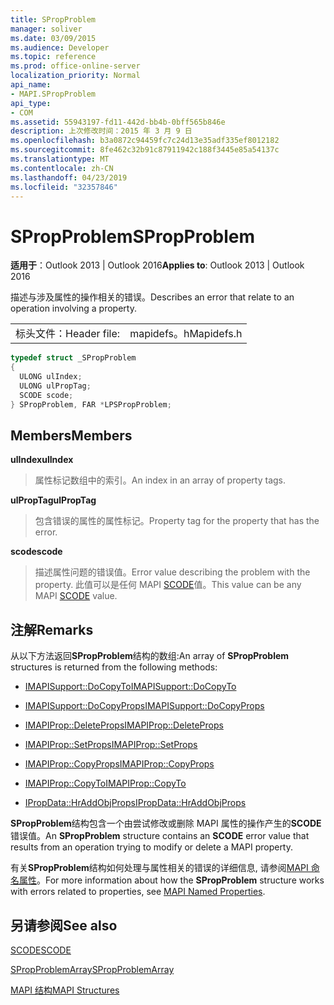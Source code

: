 ```yaml
---
title: SPropProblem
manager: soliver
ms.date: 03/09/2015
ms.audience: Developer
ms.topic: reference
ms.prod: office-online-server
localization_priority: Normal
api_name:
- MAPI.SPropProblem
api_type:
- COM
ms.assetid: 55943197-fd11-442d-bb4b-0bff565b846e
description: 上次修改时间：2015 年 3 月 9 日
ms.openlocfilehash: b3a0872c94459fc7c24d13e35adf335ef8012182
ms.sourcegitcommit: 8fe462c32b91c87911942c188f3445e85a54137c
ms.translationtype: MT
ms.contentlocale: zh-CN
ms.lasthandoff: 04/23/2019
ms.locfileid: "32357846"
---
```

# <a name="spropproblem"></a><span data-ttu-id="760a4-103">SPropProblem</span><span class="sxs-lookup"><span data-stu-id="760a4-103">SPropProblem</span></span>

  
  
<span data-ttu-id="760a4-104">**适用于**：Outlook 2013 | Outlook 2016</span><span class="sxs-lookup"><span data-stu-id="760a4-104">**Applies to**: Outlook 2013 | Outlook 2016</span></span> 
  
<span data-ttu-id="760a4-105">描述与涉及属性的操作相关的错误。</span><span class="sxs-lookup"><span data-stu-id="760a4-105">Describes an error that relate to an operation involving a property.</span></span>
  
|||
|:-----|:-----|
|<span data-ttu-id="760a4-106">标头文件：</span><span class="sxs-lookup"><span data-stu-id="760a4-106">Header file:</span></span>  <br/> |<span data-ttu-id="760a4-107">mapidefs。h</span><span class="sxs-lookup"><span data-stu-id="760a4-107">Mapidefs.h</span></span>  <br/> |
   
```cpp
typedef struct _SPropProblem
{
  ULONG ulIndex;
  ULONG ulPropTag;
  SCODE scode;
} SPropProblem, FAR *LPSPropProblem;

```

## <a name="members"></a><span data-ttu-id="760a4-108">Members</span><span class="sxs-lookup"><span data-stu-id="760a4-108">Members</span></span>

 <span data-ttu-id="760a4-109">**ulIndex**</span><span class="sxs-lookup"><span data-stu-id="760a4-109">**ulIndex**</span></span>
  
> <span data-ttu-id="760a4-110">属性标记数组中的索引。</span><span class="sxs-lookup"><span data-stu-id="760a4-110">An index in an array of property tags.</span></span>
    
 <span data-ttu-id="760a4-111">**ulPropTag**</span><span class="sxs-lookup"><span data-stu-id="760a4-111">**ulPropTag**</span></span>
  
> <span data-ttu-id="760a4-112">包含错误的属性的属性标记。</span><span class="sxs-lookup"><span data-stu-id="760a4-112">Property tag for the property that has the error.</span></span>
    
 <span data-ttu-id="760a4-113">**scode**</span><span class="sxs-lookup"><span data-stu-id="760a4-113">**scode**</span></span>
  
> <span data-ttu-id="760a4-114">描述属性问题的错误值。</span><span class="sxs-lookup"><span data-stu-id="760a4-114">Error value describing the problem with the property.</span></span> <span data-ttu-id="760a4-115">此值可以是任何 MAPI [SCODE](scode.md)值。</span><span class="sxs-lookup"><span data-stu-id="760a4-115">This value can be any MAPI [SCODE](scode.md) value.</span></span> 
    
## <a name="remarks"></a><span data-ttu-id="760a4-116">注解</span><span class="sxs-lookup"><span data-stu-id="760a4-116">Remarks</span></span>

<span data-ttu-id="760a4-117">从以下方法返回**SPropProblem**结构的数组:</span><span class="sxs-lookup"><span data-stu-id="760a4-117">An array of **SPropProblem** structures is returned from the following methods:</span></span> 
  
- [<span data-ttu-id="760a4-118">IMAPISupport::DoCopyTo</span><span class="sxs-lookup"><span data-stu-id="760a4-118">IMAPISupport::DoCopyTo</span></span>](imapisupport-docopyto.md)
    
- [<span data-ttu-id="760a4-119">IMAPISupport::DoCopyProps</span><span class="sxs-lookup"><span data-stu-id="760a4-119">IMAPISupport::DoCopyProps</span></span>](imapisupport-docopyprops.md)
    
- [<span data-ttu-id="760a4-120">IMAPIProp::DeleteProps</span><span class="sxs-lookup"><span data-stu-id="760a4-120">IMAPIProp::DeleteProps</span></span>](imapiprop-deleteprops.md)
    
- [<span data-ttu-id="760a4-121">IMAPIProp::SetProps</span><span class="sxs-lookup"><span data-stu-id="760a4-121">IMAPIProp::SetProps</span></span>](imapiprop-setprops.md)
    
- [<span data-ttu-id="760a4-122">IMAPIProp::CopyProps</span><span class="sxs-lookup"><span data-stu-id="760a4-122">IMAPIProp::CopyProps</span></span>](imapiprop-copyprops.md)
    
- [<span data-ttu-id="760a4-123">IMAPIProp::CopyTo</span><span class="sxs-lookup"><span data-stu-id="760a4-123">IMAPIProp::CopyTo</span></span>](imapiprop-copyto.md)
    
- [<span data-ttu-id="760a4-124">IPropData::HrAddObjProps</span><span class="sxs-lookup"><span data-stu-id="760a4-124">IPropData::HrAddObjProps</span></span>](ipropdata-hraddobjprops.md)
    
<span data-ttu-id="760a4-125">**SPropProblem**结构包含一个由尝试修改或删除 MAPI 属性的操作产生的**SCODE**错误值。</span><span class="sxs-lookup"><span data-stu-id="760a4-125">An **SPropProblem** structure contains an **SCODE** error value that results from an operation trying to modify or delete a MAPI property.</span></span> 
  
<span data-ttu-id="760a4-126">有关**SPropProblem**结构如何处理与属性相关的错误的详细信息, 请参阅[MAPI 命名属性](mapi-named-properties.md)。</span><span class="sxs-lookup"><span data-stu-id="760a4-126">For more information about how the **SPropProblem** structure works with errors related to properties, see [MAPI Named Properties](mapi-named-properties.md).</span></span> 
  
## <a name="see-also"></a><span data-ttu-id="760a4-127">另请参阅</span><span class="sxs-lookup"><span data-stu-id="760a4-127">See also</span></span>



[<span data-ttu-id="760a4-128">SCODE</span><span class="sxs-lookup"><span data-stu-id="760a4-128">SCODE</span></span>](scode.md)
  
[<span data-ttu-id="760a4-129">SPropProblemArray</span><span class="sxs-lookup"><span data-stu-id="760a4-129">SPropProblemArray</span></span>](spropproblemarray.md)


[<span data-ttu-id="760a4-130">MAPI 结构</span><span class="sxs-lookup"><span data-stu-id="760a4-130">MAPI Structures</span></span>](mapi-structures.md)

